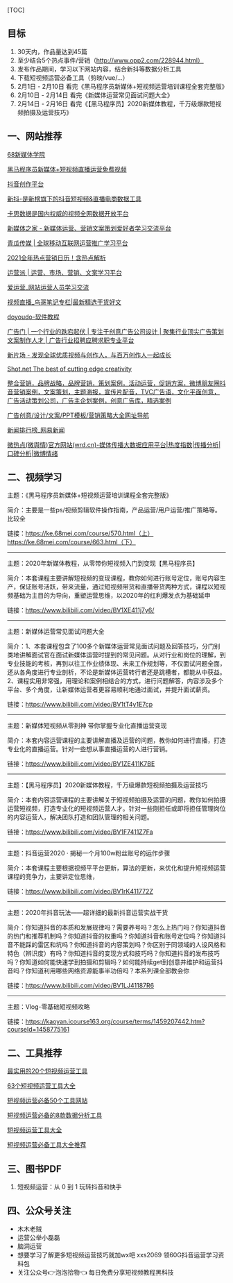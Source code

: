 [TOC]



## 目标

1. 30天内，作品量达到45篇
2. 至少结合5个热点事件/营销（http://www.opp2.com/228944.html）
3. 发布作品期间，学习以下网站内容，结合新抖等数据分析工具
4. 下载短视频运营必备工具（剪映/vue/...）
5. 2月1日 - 2月10日 看完《黑马程序员新媒体+短视频运营培训课程全套完整版》
6. 2月10日 - 2月14日 看完《新媒体运营常见面试问题大全》
7. 2月14日 - 2月16日 看完《【黑马程序员】2020新媒体教程，千万级爆款短视频拍摄及运营技巧》



## 一、网站推荐

[68新媒体学院](https://ke.68mei.com/)

[黑马程序员新媒体+短视频直播运营免费视频](https://yun.itheima.com/course/c136.html)

[抖音创作平台](https://creator.douyin.com/)

[新抖-是新榜旗下的抖音短视频&直播电商数据工具](https://xd.newrank.cn/material/search)

[卡思数据是国内权威的视频全网数据开放平台](https://www.caasdata.com/index/index/index.html)

[新媒体之家 - 新媒体运营、营销文案策划爱好者学习交流平台](https://www.cnwebe.com/)

[青瓜传媒 | 全球移动互联网运营推广学习平台](http://www.opp2.com/)

[2021全年热点营销日历！含热点解析](http://www.opp2.com/228944.html)

[运营派 | 运营、市场、营销、文案学习平台](https://www.yunyingpai.com/)

[爱运营_网站运营人员学习交流](https://www.iyunying.org/)

[视频直播_鸟哥笔记专栏|最新精选干货好文](https://www.niaogebiji.com/cat/116)

[doyoudo-软件教程](https://www.doyoudo.com/free)

[广告门 | 一个行业的跌宕起伏 | 专注于创意广告公司设计 | 聚集行业顶尖广告策划文案制作人才 | 广告行业招聘应聘求职专业平台](https://www.adquan.com/)

[新片场 - 发现全球优质视频与创作人，与百万创作人一起成长](https://www.xinpianchang.com/square)

[Shot.net The best of cutting edge creativity](https://www.shots.net/)

[整合营销，品牌战略，品牌营销，策划案例，活动运营，促销方案，微博朋友圈抖音营销案例，文案策划，主题海报，宣传片配音，TVC广告语，文化平面创意，广告活动策划公司，广告主企划案例，创意广告库，精选案例](https://www.adguider.com/)

[广告创意/设计/文案/PPT模板/营销策略大全网址导航](https://www.addog.vip/#hot20)

[新闻排行榜_网易新闻](https://news.163.com/rank/)

[微热点(微舆情)官方网站(wrd.cn)-媒体传播大数据应用平台|热度指数|传播分析|口碑分析|微博情绪](https://www.wrd.cn/login.shtml)



## 二、视频学习

主题：《黑马程序员新媒体+短视频运营培训课程全套完整版》

简介：主要是一些ps/视频剪辑软件操作指南，产品运营/用户运营/推广策略等。比较全

链接：https://ke.68mei.com/course/570.html（上）https://ke.68mei.com/course/663.html（下）

------

主题：2020年新媒体教程，从零带你短视频入门到变现【黑马程序员】

简介：本套课程主要讲解短视频的变现课程，教你如何进行账号定位，账号内容生产，保证账号活跃，带来流量，通过短视频带货和直播带货两种方式，课程以短视频基础为主目的为导向，重塑运营思维，以2020年的红利爆发点为基础延申

链接：https://www.bilibili.com/video/BV1XE411j7y6/

------

主题：新媒体运营常见面试问题大全

简介：1、本套课程包含了100多个新媒体运营常见面试问题及回答技巧，分门别类地讲解面试官在面试新媒体运营时提到的常见问题。从对行业和岗位的理解，到专业技能的考核，再到以往工作业绩体现、未来工作规划等，不仅面试问题全面，还从各角度进行专业剖析，不论是新媒体运营转行者还是跳槽者，都能从中获益。 2、课程实用非常强，用理论和案例相结合的方式，进行问题解答，内容涉及多个平台、多个角度，让新媒体运营者更容易顺利地通过面试，并提升面试薪资。

链接：https://www.bilibili.com/video/BV1tT4y1E7cp

------

主题：新媒体短视频从零到神 带你掌握专业化直播运营变现

简介：本套内容运营课程的主要讲解直播及运营的问题，教你如何进行直播，打造专业化的直播运营。针对一些想从事直播运营的人进行营销。

链接：https://www.bilibili.com/video/BV1ZE411K7BE

------

主题：【黑马程序员】2020新媒体教程，千万级爆款短视频拍摄及运营技巧

简介：本套内容运营课程的主要讲解关于短视频拍摄及运营的问题，教你如何拍摄运营短视频，打造专业化的短视频运营人才。针对一些刚担任或即将担任管理岗位的内容运营人，解决团队打造和团队管理的相关问题。

链接：https://www.bilibili.com/video/BV1F7411Z7Fa

------

主题：抖音运营2020 · 揭秘一个月100w粉丝账号的运作步骤

简介：本套课程主要根据视频平平台更新，算法的更新，来优化和提升短视频运营课程的竞争力，主要讲定位思维， 

链接：https://www.bilibili.com/video/BV1rK411772Z

------

主题：2020年抖音玩法——超详细的最新抖音运营实战干货

简介：你知道抖音的本质和发展规律吗？需要养号吗？怎么上热门吗？你知道抖音的热门和推荐机制吗？你知道抖音的权重吗？你知道抖音和账号定位吗？你知道抖音不能踩的雷区和坑吗？你知道抖音的内容策划吗？你区别于同领域的人设风格和特色（辨识度）有吗？你知道抖音的变现方式和技巧吗？你知道抖音的发布技巧吗？你知道如何能快速学到拍摄和剪辑吗？如何能持续get到创意并维护和运营抖音吗？你知道利用哪些网络资源能事半功倍吗？本系列课全部教会你

链接：https://www.bilibili.com/video/BV1LJ41187R6

------

主题：Vlog-零基础短视频攻略

链接：https://kaoyan.icourse163.org/course/terms/1459207442.htm?courseId=1458775161

## 二、工具推荐

[最实用的20个短视频运营工具](https://zhuanlan.zhihu.com/p/66153388)

[63个短视频运营工具大全](https://zhuanlan.zhihu.com/p/126466745)

[短视频运营必备50个工具网站](https://www.adquan.com/post-2-298995.html)

[短视频运营必备的8款数据分析工具](https://www.iyunying.org/social/199467.html)

[短视频运营工具大全](http://www.zlwenhua.com/hljadmin/vip_doc/17671915.html)

[短视频运营必备工具大全推荐](https://www.chinaz.com/2020/0530/1138763.shtml)

## 三、图书PDF

1. 短视频运营：从 0 到 1 玩转抖音和快手

## 四、公众号关注

- 木木老贼
- 运营公举小磊磊
- 脑洞运营
- 想要学习了解更多短视频运营技巧就加wx吧  xxs2069  领60G抖音运营学习资料包
- 关注公众号👉泡泡拾物👈 每日免费分享短视频教程黑科技